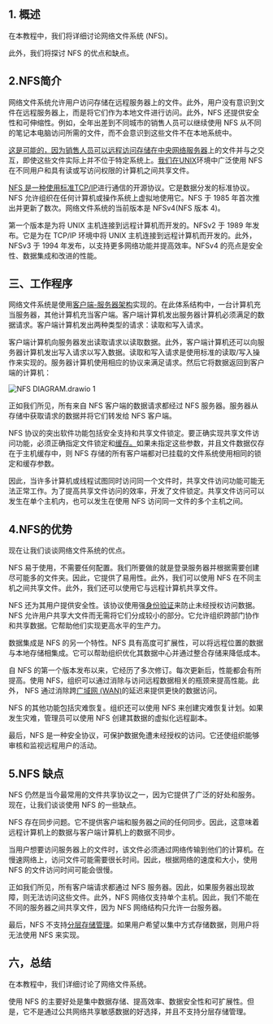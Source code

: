 ## 1. 概述

在本教程中，我们将详细讨论网络文件系统 (NFS)。

此外，我们将探讨 NFS 的优点和缺点。

## 2.NFS简介

网络文件系统允许用户访问存储在远程服务器上的文件。此外，用户没有意识到文件在远程服务器上，而是将它们作为本地文件进行访问。此外，NFS 还提供安全性和可伸缩性。例如，全年出差到不同城市的销售人员可以继续使用 NFS 从不同的笔记本电脑访问所需的文件，而不会意识到这些文件不在本地系统中。

[这是可能的，因为销售人员可以远程访问存储在中央网络服务器](https://www.baeldung.com/cs/centralized-vs-distributed-computing)上的文件并与之交互，即使这些文件实际上并不位于特定系统上。[我们在UNIX](https://en.wikipedia.org/wiki/Unix)环境中广泛使用 NFS 在不同用户和具有读或写访问权限的计算机之间共享文件。

[NFS 是一种使用标准TCP/IP](https://www.baeldung.com/cs/udp-vs-tcp)进行通信的开源协议。它是数据分发的标准协议。NFS 允许组织在任何计算机或操作系统上虚拟地使用它。NFS 于 1985 年首次推出并更新了数次。网络文件系统的当前版本是 NFSv4(NFS 版本 4)。

第一个版本是为将 UNIX 主机连接到远程计算机而开发的。NFSv2 于 1989 年发布。它是为在 TCP/IP 环境中将 UNIX 主机连接到远程计算机而开发的。此外，NFSv3 于 1994 年发布，以支持更多网络功能并提高效率。NFSv4 的亮点是安全性、数据集成和改进的性能。

## 三、工作程序

网络文件系统是使用[客户端-服务器架构](https://www.baeldung.com/cs/client-vs-server-terminology)实现的。在此体系结构中，一台计算机充当服务器，其他计算机充当客户端。客户端计算机发出服务器计算机必须满足的数据请求。客户端计算机发出两种类型的请求：读取和写入请求。

客户端计算机向服务器发出读取请求以读取数据。此外，客户端计算机还可以向服务器计算机发出写入请求以写入数据。读取和写入请求是使用标准的读取/写入操作来实现的。服务器计算机使用相应的协议来满足请求。然后它将数据返回到客户端的计算机：

![NFS DIAGRAM.drawio 1](https://www.baeldung.com/wp-content/uploads/sites/4/2022/10/NFS-DIAGRAM.drawio-1.png)

正如我们所见，所有来自 NFS 客户端的数据请求都经过 NFS 服务器。服务器从存储中获取请求的数据并将它们转发给 NFS 客户端。

NFS 协议的突出软件功能包括安全支持和共享文件锁定。要正确实现共享文件访问功能，必须正确指定文件锁定和[缓存。](https://www.baeldung.com/cs/caching-vs-cdn)如果未指定这些参数，并且文件数据仅存在于主机缓存中，则 NFS 存储的所有客户端都对已挂载的文件系统使用相同的锁定和缓存参数。

因此，当许多计算机或线程试图同时访问同一个文件时，共享文件访问功能可能无法正常工作。为了提高共享文件访问的效率，开发了文件锁定。共享文件访问可以发生在单个主机内，也可以发生在使用 NFS 访问同一文件的多个主机之间。

## 4.NFS的优势

现在让我们谈谈网络文件系统的优点。

NFS 易于使用，不需要任何配置。我们所要做的就是登录服务器并根据需要创建尽可能多的文件夹。因此，它提供了易用性。此外，我们可以使用 NFS 在不同主机之间共享文件。此外，我们还可以使用它与远程计算机共享文件。

NFS 还为其用户提供安全性。该协议使用强[身份验证](https://www.baeldung.com/cs/authentication-vs-authorization)来防止未经授权访问数据。NFS 允许用户共享大文件而无需将它们分成较小的部分。它允许组织跨部门协作和共享数据。它帮助他们实现更高水平的生产力。

数据集成是 NFS 的另一个特性。NFS 具有高度可扩展性，可以将远程位置的数据与本地存储相集成。它可以帮助组织优化其数据中心并通过整合存储来降低成本。

自 NFS 的第一个版本发布以来，它经历了多次修订。每次更新后，性能都会有所提高。使用 NFS，组织可以通过消除与访问远程数据相关的瓶颈来提高性能。此外， NFS 通过消除跨[广域网 (WAN)](https://en.wikipedia.org/wiki/Wide_area_network)的延迟来提供更快的数据访问。

NFS 的其他功能包括灾难恢复。组织还可以使用 NFS 来创建灾难恢复计划。如果发生灾难，管理员可以使用 NFS 创建其数据的虚拟化远程副本。

最后，NFS 是一种安全协议，可保护数据免遭未经授权的访问。它还使组织能够审核和监视远程用户的活动。

## 5.NFS 缺点

NFS 仍然是当今最常用的文件共享协议之一，因为它提供了广泛的好处和服务。现在，让我们谈谈使用 NFS 的一些缺点。

NFS 存在同步问题。它不提供客户端和服务器之间的任何同步。因此，这意味着远程计算机上的数据与客户端计算机上的数据不同步。

当用户想要访问服务器上的文件时，该文件必须通过网络传输到他们的计算机。在慢速网络上，访问文件可能需要很长时间。因此，根据网络的速度和大小，使用 NFS 的文件访问时间可能会很慢。

正如我们所见，所有客户端请求都通过 NFS 服务器。因此，如果服务器出现故障，则无法访问这些文件。此外，NFS 网络仅支持单个主机。因此，我们不能在不同的服务器之间共享文件，因为 NFS 网络结构只允许一台服务器。

最后，NFS 不支持[分层存储管理](https://en.wikipedia.org/wiki/Hierarchical_storage_management)。如果用户希望以集中方式存储数据，则用户将无法使用 NFS 来实现。

## 六，总结

在本教程中，我们详细讨论了网络文件系统。

使用 NFS 的主要好处是集中数据存储、提高效率、数据安全性和可扩展性。但是，它不是通过公共网络共享敏感数据的好选择，并且不支持分层存储管理。